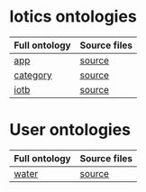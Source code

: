# Iotics ontologies

| Full ontology | Source files |
| --- | --- |
| [app](app) | [source](iotics/app) |
| [category](category) | [source](iotics/category) |
| [iotb](iotb) | [source](iotics/iotb) |


# User ontologies

| Full ontology | Source files |
| --- | --- |
| [water](water) | [source](3rd/water) |


